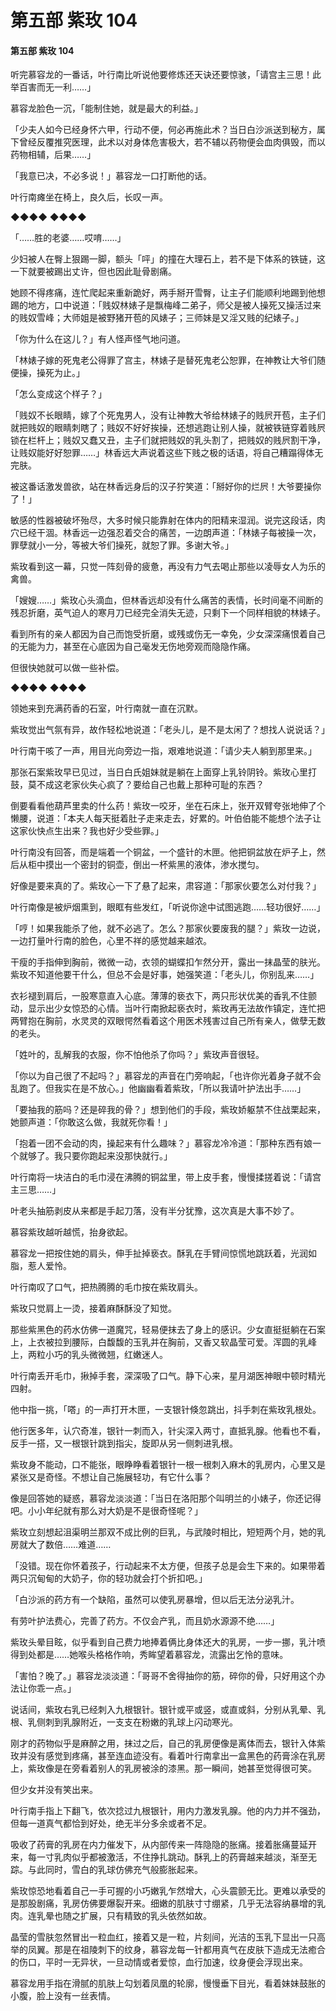 # 第五部 紫玫 104

#### 第五部 紫玫 104

听完慕容龙的一番话，叶行南比听说他要修炼还天诀还要惊骇，「请宫主三思！此举百害而无一利……」

慕容龙脸色一沉，「能制住她，就是最大的利益。」

「少夫人如今已经身怀六甲，行动不便，何必再施此术？当日白沙派送到秘方，属下曾经反覆推究医理，此术以对身体危害极大，若不辅以药物便会血肉俱毁，而以药物相辅，后果……」

「我意已决，不必多说！」慕容龙一口打断他的话。

叶行南瘫坐在椅上，良久后，长叹一声。

◆◆◆◆ ◆◆◆◆

「……胜的老婆……哎唷……」

少妇被人在臀上狠踢一脚，额头「呯」的撞在大理石上，若不是下体系的铁链，这一下就要被踢出丈许，但也因此耻骨剧痛。

她顾不得疼痛，连忙爬起来重新跪好，两手掰开雪臀，让主子们能顺利地踢到他想踢的地方，口中说道：「贱奴林婊子是飘梅峰二弟子，师父是被人操死又操活过来的贱奴雪峰；大师姐是被野猪开苞的风婊子；三师妹是又淫又贱的纪婊子。」

「你为什么在这儿？」有人怪声怪气地问道。

「林婊子嫁的死鬼老公得罪了宫主，林婊子是替死鬼老公恕罪，在神教让大爷们随便操，操死为止。」

「怎么变成这个样子？」

「贱奴不长眼睛，嫁了个死鬼男人，没有让神教大爷给林婊子的贱屄开苞，主子们就把贱奴的眼睛刺瞎了；贱奴不好好挨操，还想逃跑让别人操，就被铁链穿着贱屄锁在栏杆上；贱奴又蠢又丑，主子们就把贱奴的乳头割了，把贱奴的贱屄割干净，让贱奴能好好恕罪……」林香远大声说着这些下贱之极的话语，将自己糟蹋得体无完肤。

被这番话激发兽欲，站在林香远身后的汉子狞笑道：「掰好你的烂屄！大爷要操你了！」

敏感的性器被破坏殆尽，大多时候只能靠射在体内的阳精来湿润。说完这段话，肉穴已经干涸。林香远一边强忍着交合的痛苦，一边朗声道：「林婊子每被操一次，罪孽就小一分，等被大爷们操死，就恕了罪。多谢大爷。」

紫玫看到这一幕，只觉一阵刻骨的疲惫，再没有力气去喝止那些以凌辱女人为乐的禽兽。

「嫂嫂……」紫玫心头滴血，但林香远却没有什么痛苦的表情，长时间毫不间断的残忍折磨，英气迫人的寒月刀已经完全消失无迹，只剩下一个同样相貌的林婊子。

看到所有的亲人都因为自己而饱受折磨，或残或伤无一幸免，少女深深痛恨着自己的无能为力，甚至在心底因为自己毫发无伤地旁观而隐隐作痛。

但很快她就可以做一些补偿。

◆◆◆◆ ◆◆◆◆

领她来到充满药香的石室，叶行南就一直在沉默。

紫玫觉出气氛有异，故作轻松地说道：「老头儿，是不是太闲了？想找人说说话？」

叶行南干咳了一声，用目光向旁边一指，艰难地说道：「请少夫人躺到那里来。」

那张石案紫玫早已见过，当日白氏姐妹就是躺在上面穿上乳铃阴铃。紫玫心里打鼓，莫不成这老家伙失心疯了？要给自己也戴上那种可耻的东西？

倒要看看他葫芦里卖的什么药！紫玫一咬牙，坐在石床上，张开双臂夸张地伸了个懒腰，说道：「本夫人每天挺着肚子走来走去，好累的。叶伯伯能不能想个法子让这家伙快点生出来？我也好少受些罪。」

叶行南没有回答，而是端着一个铜盆，一个盛针的木匣。他把铜盆放在炉子上，然后从柜中摸出一个密封的铜壶，倒出一杯紫黑的液体，渗水搅匀。

好像是要来真的了。紫玫心一下了悬了起来，肃容道：「那家伙要怎么对付我？」

叶行南像是被炉烟熏到，眼眶有些发红，「听说你途中试图逃跑……轻功很好……」

「哼！如果我能杀了他，就不必逃了。怎么？那家伙要废我的腿？」紫玫一边说，一边打量叶行南的脸色，心里不祥的感觉越来越浓。

干瘦的手指伸到胸前，微微一动，衣领的蝴蝶扣乍然分开，露出一抹晶莹的肤光。紫玫不知道他要干什么，但总不会是好事，她强笑道：「老头儿，你别乱来……」

衣衫褪到肩后，一股寒意直入心底。薄薄的亵衣下，两只形状优美的香乳不住颤动，显示出少女惊恐的心情。当叶行南掀起亵衣时，紫玫再无法故作镇定，连忙把两臂抱在胸前，水灵灵的双眼愕然看着这个用医术残害过自己所有亲人，做孽无数的老头。

「姓叶的，乱解我的衣服，你不怕他杀了你吗？」紫玫声音很轻。

「你以为自己很了不起吗？」慕容龙的声音在门旁响起，「也许你光着身子就不会乱跑了。但我实在是不放心。」他幽幽看着紫玫，「所以我请叶护法出手……」

「要抽我的筋吗？还是碎我的骨？」想到他们的手段，紫玫娇躯禁不住战栗起来，她颤声道：「你敢这么做，我就死你看！」

「抱着一团不会动的肉，操起来有什么趣味？」慕容龙冷冷道：「那种东西有娘一个就够了。我只要你跑起来没那快就行。」

叶行南将一块洁白的毛巾浸在沸腾的铜盆里，带上皮手套，慢慢揉搓着说：「请宫主三思……」

叶老头抽筋剥皮从来都是手起刀落，没有半分犹豫，这次真是大事不妙了。

慕容紫玫越听越慌，抬身欲起。

慕容龙一把按住她的肩头，伸手扯掉亵衣。酥乳在手臂间惊慌地跳跃着，光润如脂，惹人爱怜。

叶行南叹了口气，把热腾腾的毛巾按在紫玫肩头。

紫玫只觉肩上一烫，接着麻酥酥没了知觉。

那些紫黑色的药水仿佛一道魔咒，轻易便抹去了身上的感识。少女直挺挺躺在石案上，上衣被拉到腰际，白馥馥的玉乳并在胸前，又香又软晶莹可爱。浑圆的乳峰上，两粒小巧的乳头微微翘，红嫩迷人。

叶行南丢开毛巾，揪掉手套，深深吸了口气。静下心来，星月湖医神眼中顿时精光四射。

他中指一挑，「嗒」的一声打开木匣，一支银针倏忽跳出，抖手刺在紫玫乳根处。

他行医多年，认穴奇准，银针一刺而入，针尖深入两寸，直抵乳腺。他看也不看，反手一搭，又一根银针跳到指尖，旋即从另一侧刺进乳根。

紫玫身不能动，口不能张，眼睁睁看着银针一根一根刺入麻木的乳房内，心里又是紧张又是奇怪。不想让自己施展轻功，有它什么事？

像是回答她的疑惑，慕容龙淡淡道：「当日在洛阳那个叫明兰的小婊子，你还记得吧。小小年纪就有那么对大奶是不是很奇怪呢？」

紫玫立刻想起沮渠明兰那双不成比例的巨乳，与武陵时相比，短短两个月，她的乳房就大了数倍……难道……

「没错。现在你怀着孩子，行动起来不太方便，但孩子总是会生下来的。如果带着两只沉甸甸的大奶子，你的轻功就会打个折扣吧。」

「白沙派的药方有一个缺陷，虽然可以使乳房暴增，但以后无法分泌乳汁。

有劳叶护法费心，完善了药方。不仅会产乳，而且奶水源源不绝……」

紫玫头晕目眩，似乎看到自己费力地捧着俩比身体还大的乳房，一步一挪，乳汁喷得到处都是……她喉头格格作响，秀眸望着慕容龙，流露出乞怜的意味。

「害怕？晚了。」慕容龙淡淡道：「哥哥不舍得抽你的筋，碎你的骨，只好用这个办法让你乖一点。」

说话间，紫玫右乳已经刺入九根银针。银针或平或竖，或直或斜，分别从乳晕、乳根、乳侧刺到乳腺附近，一支支在粉嫩的乳球上闪动寒光。

刚才的药物似乎是麻醉之用，抹过之后，自己的乳房便像是离体而去，银针入体紫玫并没有感觉到疼痛，甚至连血迹没有。看着叶行南拿出一盒黑色的药膏涂在乳房上，紫玫像是在旁看着别人的乳房被涂的漆黑。那一瞬间，她甚至觉得很可笑。

但少女并没有笑出来。

叶行南手指上下翻飞，依次捻过九根银针，用内力激发乳腺。他的内力并不强劲，但每一道真气都恰到好处，绝无半分多余或者不足。

吸收了药膏的乳房在内力催发下，从内部传来一阵隐隐的胀痛。接着胀痛蔓延开来，每一寸乳肉似乎都被激活，不住挣扎跳动。酥乳上的药膏越来越淡，渐至无踪。与此同时，雪白的乳球仿佛充气般膨胀起来。

紫玫惊恐地看着自己一手可握的小巧嫩乳乍然增大，心头震颤无比。更难以承受的是那股剧痛，乳房仿佛要爆裂开来。细嫩的肌肤寸寸绷紧，几乎无法容纳暴增的乳肉。连乳晕也随之扩展，只有精致的乳头依然如故。

晶莹的雪肤忽然冒出一粒血红，接着又是一粒，片刻间，光洁的玉乳下显出一只高举的凤翼。那是在祖陵刺下的纹身，慕容龙每一针都用真气在皮肤下造成无法癒合的伤口，平时一无异状，一旦动情或者爱惊，血行加速，纹身便会浮现出来。

慕容龙用手指在滑腻的肌肤上勾划着凤凰的轮廓，慢慢垂下目光，看着妹妹鼓胀的小腹，脸上没有一丝表情。

